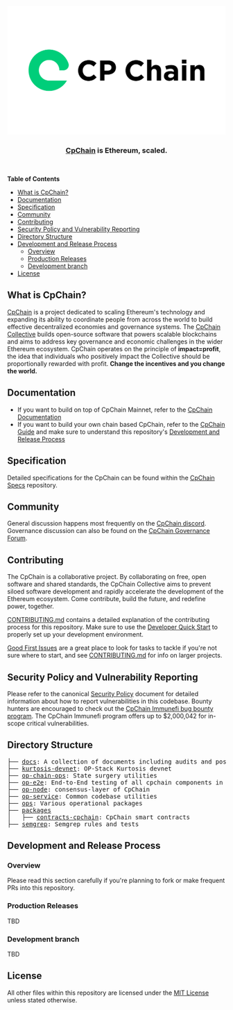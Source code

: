 <div align="center">
  <br />
  <br />
  <a href="https://cpchain.io"><img alt="CpChain" src="./docs/assets/cpchain.svg" width=600></a>
  <br />
  <h3><a href="https://cpchain.io">CpChain</a> is Ethereum, scaled.</h3>
  <br />
</div>

**Table of Contents**

<!--TOC-->

- [What is CpChain?](#what-is-cpchain)
- [Documentation](#documentation)
- [Specification](#specification)
- [Community](#community)
- [Contributing](#contributing)
- [Security Policy and Vulnerability Reporting](#security-policy-and-vulnerability-reporting)
- [Directory Structure](#directory-structure)
- [Development and Release Process](#development-and-release-process)
  - [Overview](#overview)
  - [Production Releases](#production-releases)
  - [Development branch](#development-branch)
- [License](#license)

<!--TOC-->

## What is CpChain?

[CpChain](https://www.cpchain.io/) is a project dedicated to scaling Ethereum's technology and expanding its ability to coordinate people from across the world to build effective decentralized economies and governance systems. The [CpChain Collective](https://www.cpchain.io/vision) builds open-source software that powers scalable blockchains and aims to address key governance and economic challenges in the wider Ethereum ecosystem. CpChain operates on the principle of **impact=profit**, the idea that individuals who positively impact the Collective should be proportionally rewarded with profit. **Change the incentives and you change the world.**

## Documentation

- If you want to build on top of CpChain Mainnet, refer to the [CpChain Documentation](https://docs.cpchain.io)
- If you want to build your own chain based CpChain, refer to the [CpChain Guide](https://docs.cpchain.io/stack/getting-started) and make sure to understand this repository's [Development and Release Process](#development-and-release-process)

## Specification

Detailed specifications for the CpChain can be found within the [CpChain Specs](https://github.com/cpchain-network/specs) repository.

## Community

General discussion happens most frequently on the [CpChain discord](https://discord.gg/cpchain).
Governance discussion can also be found on the [CpChain Governance Forum](https://gov.cpchain.io/).

## Contributing

The CpChain is a collaborative project. By collaborating on free, open software and shared standards, the CpChain Collective aims to prevent siloed software development and rapidly accelerate the development of the Ethereum ecosystem. Come contribute, build the future, and redefine power, together.

[CONTRIBUTING.md](./CONTRIBUTING.md) contains a detailed explanation of the contributing process for this repository. Make sure to use the [Developer Quick Start](./CONTRIBUTING.md#development-quick-start) to properly set up your development environment.

[Good First Issues](https://github.com/cpchain-network/cpchain/issues?q=is:open+is:issue+label:D-good-first-issue) are a great place to look for tasks to tackle if you're not sure where to start, and see [CONTRIBUTING.md](./CONTRIBUTING.md) for info on larger projects.

## Security Policy and Vulnerability Reporting

Please refer to the canonical [Security Policy](https://github.com/cpchain-network/.github/blob/master/SECURITY.md) document for detailed information about how to report vulnerabilities in this codebase.
Bounty hunters are encouraged to check out the [CpChain Immunefi bug bounty program](https://immunefi.com/bounty/cpchain/).
The CpChain Immunefi program offers up to $2,000,042 for in-scope critical vulnerabilities.

## Directory Structure

<pre>
├── <a href="./docs">docs</a>: A collection of documents including audits and post-mortems
├── <a href="./kurtosis-devnet">kurtosis-devnet</a>: OP-Stack Kurtosis devnet
├── <a href="./op-chain-ops">op-chain-ops</a>: State surgery utilities
├── <a href="./op-e2e">op-e2e</a>: End-to-End testing of all cpchain components in Go
├── <a href="./op-node">op-node</a>: consensus-layer of CpChain
├── <a href="./op-service">op-service</a>: Common codebase utilities
├── <a href="./ops">ops</a>: Various operational packages
├── <a href="./packages">packages</a>
│   ├── <a href="./packages/contracts-cpchain">contracts-cpchain</a>: CpChain smart contracts
├── <a href="./.semgrep">semgrep</a>: Semgrep rules and tests
</pre>

## Development and Release Process

### Overview

Please read this section carefully if you're planning to fork or make frequent PRs into this repository.

### Production Releases

TBD

### Development branch

TBD

## License

All other files within this repository are licensed under the [MIT License](https://github.com/cpchain-network/cpchain/blob/master/LICENSE) unless stated otherwise.
